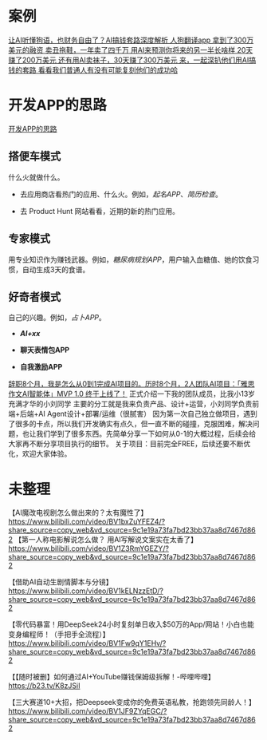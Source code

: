 # 案例
[让AI听懂狗语，也财务自由了？AI搞钱套路深度解析 人狗翻译app 拿到了300万美元的融资 卖丑拖鞋，一年卖了四千万 用AI来预测你将来的另一半长啥样 20天赚了200万美元 还有用AI卖袜子，30天赚了300万美元 来，一起深扒他们用AI搞钱的套路 看看我们普通人有没有可能复刻他们的成功哈](https://v.douyin.com/Lk3k5E67Mhs/)



# 开发APP的思路
[开发APP的思路](https://v.douyin.com/esuT9pqwC7o/)

## 搭便车模式
什么火就做什么。

- 去应用商店看热门的应用、什么火。例如，*起名APP*、*简历检查*。

- 去 Product Hunt 网站看看，近期的新的热门应用。

## 专家模式
用专业知识作为赚钱武器。例如，*糖尿病规划APP*，用户输入血糖值、她的饮食习惯，自动生成3天的食谱。

## 好奇者模式
自己的兴趣。例如，*占卜APP*。

- ***AI+xx***

- **聊天表情包APP**
- **自我激励APP**

[辞职8个月，我是怎么从0到1完成AI项目的。历时8个月，2人团队AI项目：「雅思作文AI智能体」MVP 1.0 终于上线了！](https://v.douyin.com/HNZOcC7zTcY/)
正式介绍一下我的团队成员，比我小13岁充满才华的小刘同学 主要的分工就是我来负责产品、设计+运营，小刘同学负责前端+后端+AI Agent设计+部署/运维（很腻害） 因为第一次自己独立做项目，遇到了很多的卡点，所以我们开发确实有点久，但一直不断的碰撞，克服困难，解决问题，也让我们学到了很多东西。先简单分享一下如何从0-1的大概过程，后续会给大家再不断分享项目执行的细节。 关于项目：目前完全FREE，后续还要不断优化，欢迎大家体验。

# 未整理

【AI魔改电视剧怎么做出来的？太有魔性了】 https://www.bilibili.com/video/BV1bxZuYFEZ4/?share_source=copy_web&vd_source=9c1e19a73fa7bd23bb37aa8d7467d862
【第一人称电影解说怎么做？ 用AI写解说文案实在太香了】 https://www.bilibili.com/video/BV1Z3RmYGEZY/?share_source=copy_web&vd_source=9c1e19a73fa7bd23bb37aa8d7467d862

【借助AI自动生剧情脚本与分镜】 https://www.bilibili.com/video/BV1kELNzzEtD/?share_source=copy_web&vd_source=9c1e19a73fa7bd23bb37aa8d7467d862

【零代码暴富！用DeepSeek24小时复刻单日收入$50万的App/网站！小白也能变身编程师！（手把手全流程）】 https://www.bilibili.com/video/BV1Fw9qY1EHv/?share_source=copy_web&vd_source=9c1e19a73fa7bd23bb37aa8d7467d862

【【随时被删】如何通过AI+YouTube赚钱保姆级拆解！-哔哩哔哩】 https://b23.tv/K8zJSiI


【三大赛道10+大招，把Deepseek变成你的免费英语私教，抢跑领先同龄人！】 https://www.bilibili.com/video/BV1JF9ZYqEGC/?share_source=copy_web&vd_source=9c1e19a73fa7bd23bb37aa8d7467d862